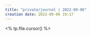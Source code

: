 ```yaml
---
title: "private/journal | 2022-09-06"
creation date: 2022-09-06 19:17
---
```


<% tp.file.cursor() %>